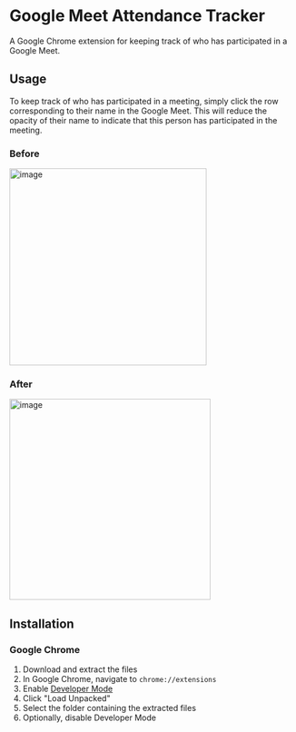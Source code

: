 # Google Meet Attendance Tracker

A Google Chrome extension for keeping track of who has participated in a Google Meet.

## Usage
To keep track of who has participated in a meeting, simply click the row corresponding to their name in the Google Meet. This will reduce the opacity of their name to indicate that this person has participated in the meeting.

### Before
<img width="347" alt="image" src="https://user-images.githubusercontent.com/29218137/208204151-c4d9051b-9640-4b29-943f-3a17ef15783e.png">

### After
<img width="354" alt="image" src="https://user-images.githubusercontent.com/29218137/208204136-dc6e8cea-3bd8-48cb-b24c-91ecbae3d521.png">

## Installation

### Google Chrome
1. Download and extract the files
1. In Google Chrome, navigate to `chrome://extensions`
1. Enable [Developer Mode](https://developer.chrome.com/docs/extensions/mv3/faq/#faq-dev-01)
1. Click "Load Unpacked"
1. Select the folder containing the extracted files
1. Optionally, disable Developer Mode
